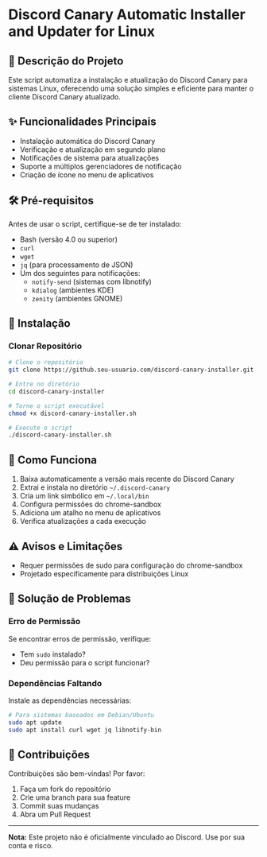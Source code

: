 # Discord Canary Automatic Installer and Updater for Linux

## 📝 Descrição do Projeto

Este script automatiza a instalação e atualização do Discord Canary para sistemas Linux, oferecendo uma solução simples e eficiente para manter o cliente Discord Canary atualizado.

## ✨ Funcionalidades Principais

- Instalação automática do Discord Canary
- Verificação e atualização em segundo plano
- Notificações de sistema para atualizações
- Suporte a múltiplos gerenciadores de notificação
- Criação de ícone no menu de aplicativos

## 🛠️ Pré-requisitos

Antes de usar o script, certifique-se de ter instalado:

- Bash (versão 4.0 ou superior)
- `curl`
- `wget`
- `jq` (para processamento de JSON)
- Um dos seguintes para notificações:
  - `notify-send` (sistemas com libnotify)
  - `kdialog` (ambientes KDE)
  - `zenity` (ambientes GNOME)

## 💾 Instalação

### Clonar Repositório

```bash
# Clone o repositório
git clone https://github.seu-usuario.com/discord-canary-installer.git

# Entre no diretório
cd discord-canary-installer

# Torne o script executável
chmod +x discord-canary-installer.sh

# Execute o script
./discord-canary-installer.sh
```

## 🚀 Como Funciona

1. Baixa automaticamente a versão mais recente do Discord Canary
2. Extrai e instala no diretório `~/.discord-canary`
3. Cria um link simbólico em `~/.local/bin`
4. Configura permissões do chrome-sandbox
5. Adiciona um atalho no menu de aplicativos
6. Verifica atualizações a cada execução

## ⚠️ Avisos e Limitações

- Requer permissões de sudo para configuração do chrome-sandbox
- Projetado especificamente para distribuições Linux

## 🔧 Solução de Problemas

### Erro de Permissão
Se encontrar erros de permissão, verifique:
- Tem `sudo` instalado?
- Deu permissão para o script funcionar?

### Dependências Faltando
Instale as dependências necessárias:
```bash
# Para sistemas baseados em Debian/Ubuntu
sudo apt update
sudo apt install curl wget jq libnotify-bin
```

## 🤝 Contribuições

Contribuições são bem-vindas! Por favor:
1. Faça um fork do repositório
2. Crie uma branch para sua feature
3. Commit suas mudanças
4. Abra um Pull Request

---

**Nota:** Este projeto não é oficialmente vinculado ao Discord. Use por sua conta e risco.
